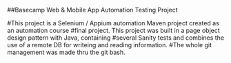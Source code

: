 ##Basecamp Web & Mobile App Automation Testing Project

#This project is a Selenium / Appium automation Maven project created as an automation course
#final project. This project was built in a page object design pattern with Java, containing
#several Sanity tests and combines the use of a remote DB for writeing and reading information.
#The whole git management was made thru the git bash.  